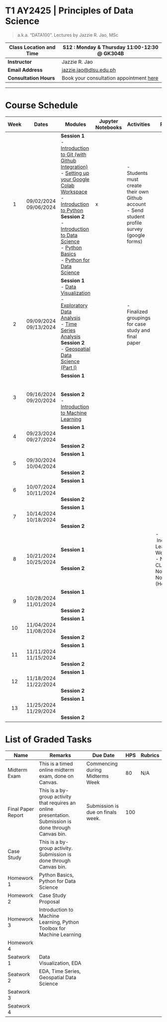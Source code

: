 # T1 AY2425 | Principles of Data Science 
> a.k.a. “DATA100”. Lectures by Jazzie R. Jao, MSc

| **Class Location and Time** | S12 : Monday & Thursday 11:00-12:30 @ GK304B                                             |
| --------------------------- | ---------------------------------------------------------------------------------------- |
| **Instructor**              | Jazzie R. Jao                                                                            |
| **Email Address**           | [jazzie.jao@dlsu.edu.ph](mailto:johnsmith@university.edu)                                |
| **Consultation Hours**      | Book your consultation appointment [here](https://calendar.app.google/BSfuLQgPpSadJ2or9) |

---

# **Course Schedule**

| Week | Dates                         | Modules                                                                                                                                                                                                                                                                                                                                                                                                                                                                                                                                                    | Jupyter Notebooks | Activities                                                                                      | Remarks                                                                       |
| :--: | ----------------------------- | ---------------------------------------------------------------------------------------------------------------------------------------------------------------------------------------------------------------------------------------------------------------------------------------------------------------------------------------------------------------------------------------------------------------------------------------------------------------------------------------------------------------------------------------------------------- | ----------------- | ----------------------------------------------------------------------------------------------- | ----------------------------------------------------------------------------- |
|  1   | 09/02/2024<br>09/06/2024      | **Session 1**<br>- [Introduction to Git (with Github Integration)](Week%201/Introduction%20to%20Git%20(with%20Github%20Integration).md)<br>- [Setting up your Google Colab Workspace](Week%201/Setting%20up%20your%20Google%20Colab%20Workspace.md)<br>- [Introduction to Python](Week%201/Introduction%20to%20Python.md)<br>**Session 2**<br>- [Introduction to Data Science](Week%201/Introduction%20to%20Data%20Science.md)<br>- [Python Basics](Week%201/Python%20Basics.md)<br>- [Python for Data Science](Week%201/Python%20for%20Data%20Science.md) | x                 | - Students must create their own Github account<br>- Send student profile survey (google forms) |                                                                               |
|  2   | 09/09/2024 <br>09/13/2024<br> | **Session 1**<br>- [Data Visualization](Week%202/Data%20Visualization.md)<br>- [Exploratory Data Analysis](Week%202/Exploratory%20Data%20Analysis.md)<br>- [Time Series Analysis](Week%202/Time%20Series%20Analysis.md)<br>**Session 2**<br>- [Geospatial Data Science (Part I)](Week%202/Geospatial%20Data%20Science%20(Part%20I).md)                                                                                                                                                                                                                     |                   | - Finalized groupings for case study and final paper                                            |                                                                               |
|  3   | 09/16/2024<br>09/20/2024      | **Session 1**<br><br><br>**Session 2**<br>- [Introduction to Machine Learning](Week%203/Introduction%20to%20Machine%20Learning.md)                                                                                                                                                                                                                                                                                                                                                                                                                         |                   |                                                                                                 |                                                                               |
|  4   | 09/23/2024<br>09/27/2024<br>  | **Session 1**<br><br><br>**Session 2**                                                                                                                                                                                                                                                                                                                                                                                                                                                                                                                     |                   |                                                                                                 |                                                                               |
|  5   | 09/30/2024<br>10/04/2024<br>  | **Session 1**<br><br><br>**Session 2**                                                                                                                                                                                                                                                                                                                                                                                                                                                                                                                     |                   |                                                                                                 |                                                                               |
|  6   | 10/07/2024<br>10/11/2024<br>  | **Session 1**<br><br><br>**Session 2**                                                                                                                                                                                                                                                                                                                                                                                                                                                                                                                     |                   |                                                                                                 |                                                                               |
|  7   | 10/14/2024<br>10/18/2024<br>  | **Session 1**<br><br><br>**Session 2**                                                                                                                                                                                                                                                                                                                                                                                                                                                                                                                     |                   |                                                                                                 |                                                                               |
|  8   | 10/21/2024<br>10/25/2024<br>  | **Session 1**<br><br><br>**Session 2**                                                                                                                                                                                                                                                                                                                                                                                                                                                                                                                     |                   |                                                                                                 | - Independent Learning Week <br>- NO CLASSES November 1, November 2 (Holiday) |
|  9   | 10/28/2024<br>11/01/2024<br>  | **Session 1**<br><br><br>**Session 2**                                                                                                                                                                                                                                                                                                                                                                                                                                                                                                                     |                   |                                                                                                 |                                                                               |
|  10  | 11/04/2024<br>11/08/2024<br>  | **Session 1**<br><br><br>**Session 2**                                                                                                                                                                                                                                                                                                                                                                                                                                                                                                                     |                   |                                                                                                 |                                                                               |
|  11  | 11/11/2024<br>11/15/2024<br>  | **Session 1**<br><br><br>**Session 2**                                                                                                                                                                                                                                                                                                                                                                                                                                                                                                                     |                   |                                                                                                 |                                                                               |
|  12  | 11/18/2024<br>11/22/2024<br>  | **Session 1**<br><br><br>**Session 2**                                                                                                                                                                                                                                                                                                                                                                                                                                                                                                                     |                   |                                                                                                 |                                                                               |
|  13  | 11/25/2024<br>11/29/2024      | **Session 1**<br><br><br>**Session 2**                                                                                                                                                                                                                                                                                                                                                                                                                                                                                                                     |                   |                                                                                                 |                                                                               |


# **List of Graded Tasks**

| **Name**           | **Remarks**                                                                                              | **Due Date**                      | **HPS** | **Rubrics** |
| ------------------ | -------------------------------------------------------------------------------------------------------- | --------------------------------- | ------- | ----------- |
| Midterm Exam       | This is a timed online midterm exam, done on Canvas.                                                     | Commencing during Midterms Week   | 80      | N/A         |
| Final Paper Report | This is a by-group activity that requires an online presentation. Submission is done through Canvas bin. | Submission is due on finals week. | 100     |             |
| Case Study         | This is a by-group activity. Submission is done through Canvas bin.                                      |                                   |         |             |
| Homework 1         | Python Basics, Python for Data Science                                                                   |                                   |         |             |
| Homework 2         | Case Study Proposal                                                                                      |                                   |         |             |
| Homework 3         | Introduction to Machine Learning, Python Toolbox for Machine Learning                                    |                                   |         |             |
| Homework 4         |                                                                                                          |                                   |         |             |
| Seatwork 1         | Data Visualization, EDA                                                                                  |                                   |         |             |
| Seatwork 2         | EDA, Time Series, Geospatial Data Science                                                                |                                   |         |             |
| Seatwork 3         |                                                                                                          |                                   |         |             |
| Seatwork 4         |                                                                                                          |                                   |         |             |